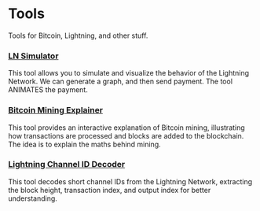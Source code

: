 # Tools
Tools for Bitcoin, Lightning, and other stuff.

### [LN Simulator](lnsimulator/lnsimulator.html)
This tool allows you to simulate and visualize the behavior of the Lightning Network. We can generate a graph, and then send payment. The tool ANIMATES the payment.

### [Bitcoin Mining Explainer](btcminingsimulator/index.html)
This tool provides an interactive explanation of Bitcoin mining, illustrating how transactions are processed and blocks are added to the blockchain. The idea is to explain the maths behind mining.

### [Lightning Channel ID Decoder](LNChannelIDDecoder/index.html)
This tool decodes short channel IDs from the Lightning Network, extracting the block height, transaction index, and output index for better understanding.
